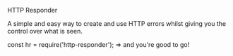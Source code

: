  HTTP Responder

A simple and easy way to create and use HTTP errors whilst giving you the control over what is seen.

const hr = require('http-responder'); => and you're good to go!
